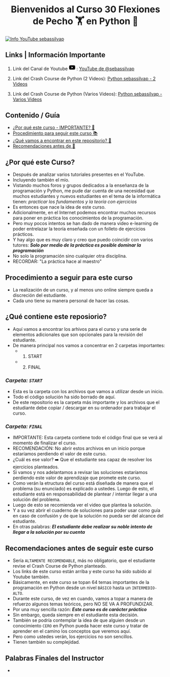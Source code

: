 <h1 align='center'><strong>
	Bienvenidos al Curso 30 Flexiones de Pecho 🏋️ en Python 🐍
</strong></h1>

<div>
	<a href="https://youtube.com/@sebassilvap?si=1Ckhl2GmHjsCWbr8" target="_blank">
	<img src="ARCHIVOS_VARIOS/img/YouTube_Channel.gif" alt='Info YouTube sebassilvap'>
	</a>
</div>

<h2><strong>
	Links | Información Importante
</strong></h2>

1) Link del Canal de Youtube <span style='color:red;'><svg width='20px' xmlns="http://www.w3.org/2000/svg" viewBox="0 0 576 512"><path d="M549.7 124.1c-6.3-23.7-24.8-42.3-48.3-48.6C458.8 64 288 64 288 64S117.2 64 74.6 75.5c-23.5 6.3-42 24.9-48.3 48.6-11.4 42.9-11.4 132.3-11.4 132.3s0 89.4 11.4 132.3c6.3 23.7 24.8 41.5 48.3 47.8C117.2 448 288 448 288 448s170.8 0 213.4-11.5c23.5-6.3 42-24.2 48.3-47.8 11.4-42.9 11.4-132.3 11.4-132.3s0-89.4-11.4-132.3zm-317.5 213.5V175.2l142.7 81.2-142.7 81.2z"/></svg></span> : <a href="https://youtube.com/@sebassilvap?si=1Ckhl2GmHjsCWbr8" target="_blank">YouTube de @sebassilvap</a>

2) Link del Crash Course de Python (2 Videos): <a href="https://youtube.com/playlist?list=PLNj5XPR8aYfjydt_sOfzpmJw5XQooU5xb&si=UzOgV4apOCheOgWD" target="_blank">Python sebassilvap - 2 Videos</a>

3) Link del Crash Course de Python (Varios Videos): <a href="https://youtube.com/playlist?list=PLNj5XPR8aYfiocF1_XqbAbmUlYdZapeLk&si=D_M-jcJ0wAI_w_Ey" target="_blank">Python sebassilvap - Varios Videos</a>

<h2><strong>
	Contenido / Guía
</strong></h2>

* <a href='#link_1'>¿Por qué este curso - IMPORTANTE? 🙋</a>
* <a href='#link_2'>Procedimiento para seguir este curso 📚</a>
* <a href='#link_3'>¿Qué vamos a encontrar en este repositorio? 💾</a>
* <a href='#link_4'>Recomendaciones antes de 🐣</a>

<h2 id='link_1'><strong>
	¿Por qué este Curso?
</strong></h2>

* Después de analizar varios tutoriales presentes en el YouTube.
* Incluyendo también el mío.
* Vistando muchos foros y grupos dedicados a la enseñanza de la programación y Python, me pude dar cuenta de una necesidad que muchos estudiantes y nuevos estudiantes en el tema de la informática tienen: *practicar los fundamentos y la teoría con ejercicios*
* Es entonces que nace la idea de este curso.
* Adicionalmente, en el Internet podemos encontrar muchos recursos para poner en práctica los conocimientos de la programación.
* Pero muy pocos intentos se han dado de manera video e-learning de poder entrelazar la teoría enseñada con un folleto de ejercicios prácticos.
* Y hay algo que es muy claro y creo que puedo coincidir con varios tutores: ***Solo por medio de la práctica es posible dominar la programación***
* No solo la programación sino cualquier otra disciplina.
* RECORDAR: "La práctica hace al maestro"

<h2 id='link_2'><strong>
	Procedimiento a seguir para este curso
</strong></h2>

* La realización de un curso, y al menos uno online siempre queda a discreción del estudiante.
* Cada uno tiene su manera personal de hacer las cosas.

<h2 id='link_3'><strong>
	¿Qué contiene este reposiorio?
</strong></h2>

* Aquí vamos a encontrar los arhivos para el curso y una serie de elementos adicionales que son opcionales para la revisión del estudiante.
* De manera principal nos vamos a concentrar en 2 carpetas importantes:
	* 1. START
	* 2. FINAL

### ***Carpeta: `START`***

- Esta es la carpeta con los archivos que vamos a utilizar desde un inicio.
- Todo el código solución ha sido borrado de aquí.
- De este repositorio es la carpeta más importante y los archivos que el estudiante debe copiar / descargar en su ordenador para trabajar el curso.

### ***Carpeta: `FINAL`***

- IMPORTANTE: Esta carpeta contiene todo el código final que se verá al momento de finalizar el curso.
- RECOMENDACIÓN: No abrir estos archivos en un inicio porque estaríamos perdiendo el valor de este curso.
- ¿Cuál es ese valor? ➡️ Que el estudiante sea capaz de resolver los ejercicios planteados.
- Si vamos y nos adelantamos a revisar las soluciones estaríamos perdiendo este valor de aprendizaje que promete este curso.
- Como verán la etructura del curso está diseñada de manera que el problema (su enunciado) es explicado a ustedes. Luego de esto, el estudiante está en responsabilidad de plantear / intentar llegar a una solución del problema.
- Luego de esto se recomienda ver el video que plantea la solución.
- Y a su vez abrir el cuaderno de soluciones para poder usar como guía en caso de confusión y de que la solución no pueda ser del alcance del estudiante.
- En otras palabras: ***El estudiante debe realizar su noble intento de llegar a la solución por su cuenta***


<h2 id='link_4'><strong>
	Recomendaciones antes de seguir este curso
</strong></h2>

- Sería `ALTAMENTE RECOMENDABLE`, más no obligatorio, que el estudiante revise el Crash Course de Python planteado.
- Los links de este curso están arriba y este curso ha sido subido al Youtube también.
- Básicamente, en este curso se topan 64 temas importantes de la programación en Python desde un nivel `BÁSICO` hasta un `INTERMEDIO-ALTO`.
- Durante este curso, de vez en cuando, vamos a topar a manera de refuerzo algunos temas teóricos, pero NO SE VA A PROFUNDIZAR.
- Por una muy sencilla razón: ***Este curso es de carácter práctico***
- Sin embargo, queda siempre en el estudiante esta decisión.
- También se podría contemplar la idea de que alguien desde un conocimiento `CERO` en Python pueda hacer este curso y tratar de aprender en el camino los conceptos que veremos aquí.
- Pero como ustedes verán, los ejercicios no son sencillos.
- Tienen también su complejidad.

<h2><strong>
	Palabras Finales del Instructor
</strong></h2>

- 
